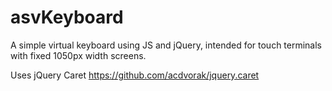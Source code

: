 # asvKeyboard

A simple virtual keyboard using JS and jQuery, intended for touch terminals with fixed 1050px width screens.

Uses jQuery Caret
https://github.com/acdvorak/jquery.caret
